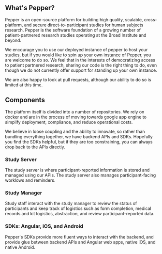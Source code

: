 ## What's Pepper?

Pepper is an open-source platform for building high quality, scalable, cross-platform, and secure direct-to-participant studies for human subjects research.  Pepper is the software foundation of a growing number of patient-partnered research studies operating at the Broad Institute and beyond.

We encourage you to use our deployed instance of pepper to host your studies, but if you would like to spin up your own instance of Pepper, you are welcome to do so.  We feel that in the interests of democratizing access to patient partnered research, sharing our code is the right thing to do, even though we do not currently offer support for standing up your own instance.

We are also happy to look at pull requests, although our ability to do so is limited at this time.

## Components

The platform itself is divided into a number of repositories.  We rely on docker and are in the process of moving towards google app engine to simplify deployment, compliance, and reduce operational costs.

We believe in loose coupling and the ability to innovate, so rather than bundling everything together, we have backend APIs and SDKs.  Hopefully you find the SDKs helpful, but if they are too constraining, you can always drop back to the APIs directly.

### Study Server
The study server is where participant-reported information is stored and managed using our APIs.  The study server also manages participant-facing worklows and reminders.

### Study Manager
Study staff interact with the study manager to review the status of participants and keep track of logistics such as form completion, medical records and kit logistics, abstraction, and review participant-reported data.

### SDKs: Angular, iOS, and Android
Pepper's SDKs provide more fluent ways to interact with the backend, and provide glue between backend APIs and Angular web apps, native iOS, and native Android.
